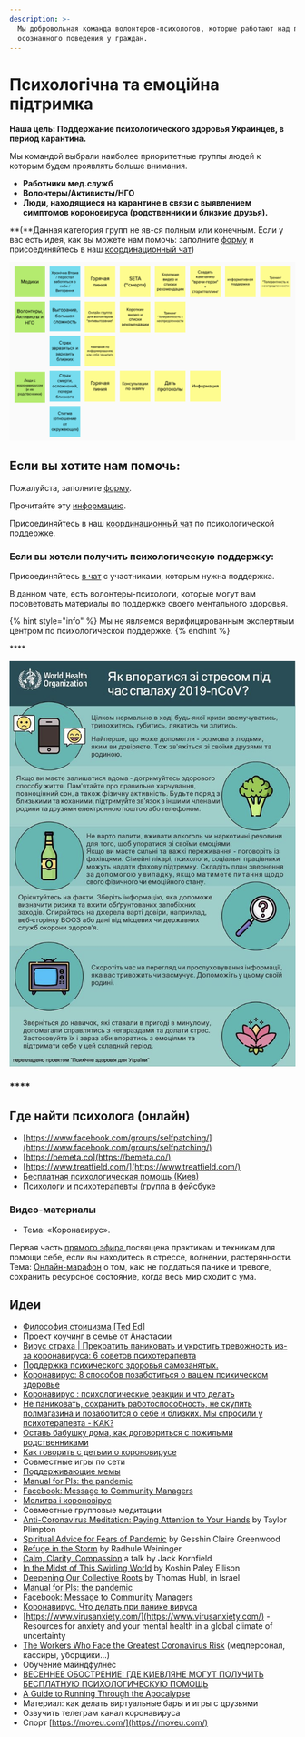 ```yaml
---
description: >-
  Мы добровольная команда волонтеров-психологов, которые работают над повышением
  осознанного поведения у граждан.
---
```


# Психологічна та емоційна підтримка

**Наша цель: Поддержание психологического здоровья Украинцев, в период карантина.**

Мы командой выбрали наиболее приоритетные группы людей к которым будем проявлять больше внимания. 

* **Работники мед.служб**
* **Волонтеры/Активисты/НГО** 
* **Люди, находящиеся на карантине в связи с выявлением симптомов короновируса \(родственники и близкие друзья\).** 

**\(**Данная категория групп не яв-ся полным или конечным. Если у вас есть идея, как вы можете нам помочь: заполните [форму](https://docs.google.com/spreadsheets/d/1TJtvt8ezKGul1dUbZvLUFw0CyDjGT0PUvNE_h19JYso/edit#gid=0) и присоединяйтесь в наш [координационный чат](https://t.me/keepcalmanddontpanic)\)  

![](../../.gitbook/assets/image%20%2811%29.png)

## **Если вы хотите нам помочь:** 

Пожалуйста, заполните [форму](https://docs.google.com/spreadsheets/d/1TJtvt8ezKGul1dUbZvLUFw0CyDjGT0PUvNE_h19JYso/edit#gid=0).

Прочитайте эту [информацию](https://wiki.stopcovid.org.ua/organizaciya/informaciya-dlya-volonterov-onboarding). 

Присоединяйтесь в наш [координационный чат](https://t.me/keepcalmanddontpanic) по психологической поддержке.

### Если вы хотели получить психологическую поддержку: 

Присоединяйтесь [в чат](https://t.me/bezpaniky) с участниками, которым нужна поддержка. 

В данном чате, есть волонтеры-психологи, которые могут вам посоветовать материалы по поддержке своего ментального здоровья.

{% hint style="info" %}
Мы не являемся верифицированным экспертным центром по психологической поддержке.
{% endhint %}

\*\*\*\*



![](../../.gitbook/assets/image.png)

### \*\*\*\*



## Где найти психолога \(онлайн\)

* [https://www.facebook.com/groups/selfpatching/](https://www.facebook.com/groups/selfpatching/)
* [https://bemeta.co](https://bemeta.co/)
* [https://www.treatfield.com/](https://www.treatfield.com/)
* [Бесплатная психологическая помощь \(Киев\)](https://kiev.vgorode.ua/news/sobytyia/394370-chto-to-prydumaem-hde-kyevliane-mohut-poluchyt-besplatnuui-psykholohycheskuui-pomosch%20)
* [Психологи и психотерапевты \(группа в фейсбуке](https://www.facebook.com/groups/psychologyst/?ref=share)



### **Видео-материалы** 

* Тема: «Коронавирус». 

Первая часть [прямого эфира ](https://www.facebook.com/mindspotodessa/videos/601513777359157/%20) посвящена практикам и техникам для помощи себе, если вы находитесь в стрессе, волнении, растерянности. Тема: [Онлайн-марафон](https://education.oleshko.pro/antipanika%20) о том, как: не поддаться панике и тревоге, сохранить ресурсное состояние, когда весь мир сходит с ума.

## **Идеи**

* [Философия стоицизма \[Ted Ed\]](https://www.youtube.com/watch?v=Qd7L5MIQfzk)
* Проект коучинг в семье от Анастасии
* [Вирус страха \| Прекратить паниковать и укротить тревожность из-за коронавируса: 6 советов психотерапевта](https://www.liga.net/health/articles/prekratit-panikovat-i-ukrotit-trevojnost-iz-za-koronavirusa-6-sovetov-psihoterapevta)
* [Поддержка психического здоровья самозанятых.](https://www.leapers.co/resources/little-guides/coronavirus%20)
* [Коронавирус: 8 способов позаботиться о вашем психическом здоровье](https://www.mhe-sme.org/covid-19/)
* [Коронавирус : психологические реакции и что делать ](https://m.facebook.com/story.php?story_fbid=2762005317240828&id=100002941590654)
* [Не паниковать, сохранить работоспособность, не скупить полмагазина и позаботится о себе и близких. Мы спросили у психотерапевта - КАК?](https://www.liga.net/health/articles/prekratit-panikovat-i-ukrotit-trevojnost-iz-za-koronavirusa-6-sovetov-psihoterapevta)
* [Оставь бабушку дома, как договориться с пожилыми родственниками](https://m.facebook.com/story.php?story_fbid=1596099023862245&id=100003864879221)
* [Как говорить с детьми о короновирусе](https://m.facebook.com/story.php?story_fbid=2599132153744572&id=1822346871423108)
* Совместные игры по сети
* [Поддерживающие мемы](https://www.facebook.com/groups/coronavirus.memes)
* [Manual for PIs: the pandemic](https://docs.google.com/document/d/1X9QS8CCJ_oVxIaX_ChOzlrgfz_CY2xGipwgSFhyVfME/mobilebasic?usp=gmail_thread)
* [Facebook: Message to Community Managers](https://www.facebook.com/community/whats-new/communities-health-information-coronavirus/)
* [Молитва і короновірус](https://youtu.be/4r73P6IEQhU)
* Совместные групповые медитации
* [Anti-Coronavirus Meditation: Paying Attention to Your Hands](https://tricycle.org/trikedaily/coronavirus-meditations/#taylorplimpton) by Taylor Plimpton
* [Spiritual Advice for Fears of Pandemic](https://tricycle.org/trikedaily/coronavirus-meditations/#gesshinclairegreenwood) by Gesshin Claire Greenwood
* [Refuge in the Storm](https://tricycle.org/trikedaily/coronavirus-meditations/#radhuleweininger) by Radhule Weininger
* [Calm, Clarity, Compassion](https://tricycle.org/trikedaily/coronavirus-meditations/#jackkornfield) a talk by Jack Kornfield 
* [In the Midst of This Swirling World](https://tricycle.org/trikedaily/coronavirus-meditations/#koshinpaleyellison) by Koshin Paley Ellison
* [Deepening Our Collective Roots](https://tricycle.org/trikedaily/coronavirus-meditations/#thomashubl) by Thomas Hubl, in Israel
* [Manual for PIs: the pandemic](https://docs.google.com/document/d/1X9QS8CCJ_oVxIaX_ChOzlrgfz_CY2xGipwgSFhyVfME/mobilebasic?usp=gmail_thread)
* [Facebook: Message to Community Managers](https://www.facebook.com/community/whats-new/communities-health-information-coronavirus/)
* [Коронавирус. Что делать при панике вируса](https://www.youtube.com/watch?v=Zf3L3NuPeGA&feature=share)
* [https://www.virusanxiety.com/](https://www.virusanxiety.com/) - Resources for anxiety and your mental health in a global climate of uncertainty
* [The Workers Who Face the Greatest Coronavirus Risk](https://www.nytimes.com/interactive/2020/03/15/business/economy/coronavirus-worker-risk.html) \(медперсонал, кассиры, уборщики...\)
* Обучение майндфулнес
* [ВЕСЕННЕЕ ОБОСТРЕНИЕ: ГДЕ КИЕВЛЯНЕ МОГУТ ПОЛУЧИТЬ БЕСПЛАТНУЮ ПСИХОЛОГИЧЕСКУЮ ПОМОЩЬ](https://kiev.vgorode.ua/news/sobytyia/394370-chto-to-prydumaem-hde-kyevliane-mohut-poluchyt-besplatnuui-psykholohycheskuui-pomosch)
* [A Guide to Running Through the Apocalypse](https://elemental.medium.com/a-guide-to-running-through-the-apocalypse-4301731087c)
* Материал: как делать виртуальные бары и игры с друзьями
* Озвучить телеграм канал коронавируса
* Спорт [https://moveu.com/](https://moveu.com/)





